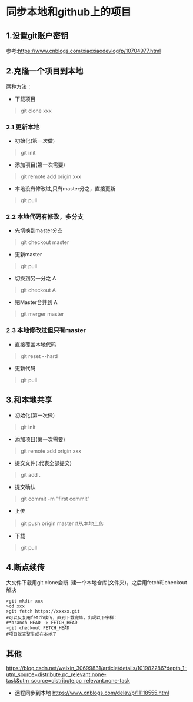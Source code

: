 # 同步本地和github上的项目

## 1.设置git账户密钥
参考:https://www.cnblogs.com/xiaoxiaodevlog/p/10704977.html

## 2.克隆一个项目到本地
两种方法：
- 下载项目
>git clone xxx

### 2.1 更新本地

- 初始化(第一次做)
>git init

- 添加项目(第一次需要)
> git remote add origin xxx

- 本地没有修改过,只有master分之，直接更新
>git pull

### 2.2 本地代码有修改，多分支

- 先切换到master分支
>git checkout master

- 更新master
>git pull

- 切换到另一分之 A
>git checkout A

- 把Master合并到 A
>git merger master

### 2.3 本地修改过但只有master

- 直接覆盖本地代码
> git reset --hard

- 更新代码
> git pull

## 3.和本地共享

- 初始化(第一次做)
>git init

- 添加项目(第一次需要)
> git remote add origin xxx

- 提交文件(.代表全部提交)
>git add . 

- 提交确认
>git commit -m "first commit"

- 上传
> git push origin master #从本地上传

- 下载
>git pull

## 4.断点续传
大文件下载用git clone会断.
建一个本地仓库(文件夹)，之后用fetch和checkout解决
```
>git mkdir xxx
>cd xxx
>git fetch https://xxxxx.git
#可以反复用fetch续传，直到下载完毕，出现以下字样:
#*branch HEAD -> FETCH_HEAD
>git checkout FETCH_HEAD
#项目就完整生成在本地了
```

## 其他

https://blog.csdn.net/weixin_30699831/article/details/101982286?depth_1-utm_source=distribute.pc_relevant.none-task&utm_source=distribute.pc_relevant.none-task

- 远程同步到本地
https://www.cnblogs.com/delav/p/11118555.html

